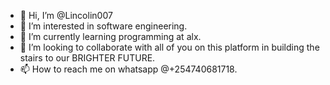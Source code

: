 - 👋 Hi, I’m @Lincolin007
- 👀 I’m interested in software engineering. 
- 🌱 I’m currently learning programming at alx.
- 💞️ I’m looking to collaborate with all of you on this platform in building the stairs to our BRIGHTER FUTURE. 
- 📫 How to reach me on whatsapp @+254740681718.

<!---
Lincolin007/Lincolin007 is a ✨ special ✨ repository because its `README.md` (this file) appears on your GitHub profile.
You can click the Preview link to take a look at your changes.
--->
